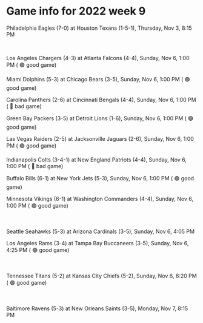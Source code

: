 # Game info for 2022 week 9

Philadelphia Eagles (7-0) at Houston Texans (1-5-1), Thursday, Nov 3, 8:15 PM


<br/>

Los Angeles Chargers (4-3) at Atlanta Falcons (4-4), Sunday, Nov 6, 1:00 PM (	:green_circle: good game)

Miami Dolphins (5-3) at Chicago Bears (3-5), Sunday, Nov 6, 1:00 PM (	:green_circle: good game)

Carolina Panthers (2-6) at Cincinnati Bengals (4-4), Sunday, Nov 6, 1:00 PM (	:red_circle: bad game)

Green Bay Packers (3-5) at Detroit Lions (1-6), Sunday, Nov 6, 1:00 PM (	:green_circle: good game)

Las Vegas Raiders (2-5) at Jacksonville Jaguars (2-6), Sunday, Nov 6, 1:00 PM (	:green_circle: good game)

Indianapolis Colts (3-4-1) at New England Patriots (4-4), Sunday, Nov 6, 1:00 PM (	:red_circle: bad game)

Buffalo Bills (6-1) at New York Jets (5-3), Sunday, Nov 6, 1:00 PM (	:green_circle: good game)

Minnesota Vikings (6-1) at Washington Commanders (4-4), Sunday, Nov 6, 1:00 PM (	:green_circle: good game)


<br/>

Seattle Seahawks (5-3) at Arizona Cardinals (3-5), Sunday, Nov 6, 4:05 PM

Los Angeles Rams (3-4) at Tampa Bay Buccaneers (3-5), Sunday, Nov 6, 4:25 PM (	:green_circle: good game)


<br/>

Tennessee Titans (5-2) at Kansas City Chiefs (5-2), Sunday, Nov 6, 8:20 PM (	:green_circle: good game)


<br/>

Baltimore Ravens (5-3) at New Orleans Saints (3-5), Monday, Nov 7, 8:15 PM

